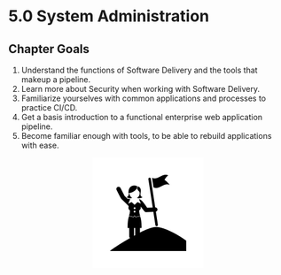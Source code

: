 # 5.0 System Administration

## Chapter Goals
 1. Understand the functions of Software Delivery and the tools that makeup a pipeline.
 2. Learn more about Security when working with Software Delivery.
 3. Familiarize yourselves with common applications and processes to practice CI/CD.
 4. Get a basis introduction to a functional enterprise web application pipeline.
 5. Become familiar enough with tools, to be able to rebuild applications with ease.

<center>

  ![](img5/goals.svg ':size=125px')

</center>
